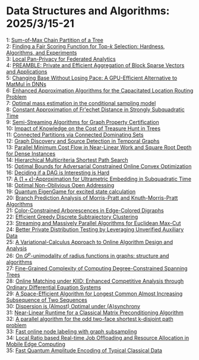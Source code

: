 # Data Structures and Algorithms: 2025/3/15-21  
1: [Sum-of-Max Chain Partition of a Tree](https://doi.org/10.48550/arXiv.2503.11526)  
2: [Finding a Fair Scoring Function for Top-$k$ Selection: Hardness,  Algorithms, and Experiments](https://doi.org/10.48550/arXiv.2503.11575)  
3: [Local Pan-Privacy for Federated Analytics](https://doi.org/10.48550/arXiv.2503.11850)  
4: [PREAMBLE: Private and Efficient Aggregation of Block Sparse Vectors and  Applications](https://doi.org/10.48550/arXiv.2503.11897)  
5: [Changing Base Without Losing Pace: A GPU-Efficient Alternative to MatMul  in DNNs](https://doi.org/10.48550/arXiv.2503.12211)  
6: [Enhanced Approximation Algorithms for the Capacitated Location Routing  Problem](https://doi.org/10.48550/arXiv.2503.12502)  
7: [Optimal mass estimation in the conditional sampling model](https://doi.org/10.48550/arXiv.2503.12518)  
8: [Constant Approximation of Fr\'echet Distance in Strongly Subquadratic  Time](https://doi.org/10.48550/arXiv.2503.12746)  
9: [Semi-Streaming Algorithms for Graph Property Certification](https://doi.org/10.48550/arXiv.2503.12996)  
10: [Impact of Knowledge on the Cost of Treasure Hunt in Trees](https://doi.org/10.48550/arXiv.2503.13100)  
11: [Connected Partitions via Connected Dominating Sets](https://doi.org/10.48550/arXiv.2503.13112)  
12: [Graph Discovery and Source Detection in Temporal Graphs](https://doi.org/10.48550/arXiv.2503.13567)  
13: [Parallel Minimum Cost Flow in Near-Linear Work and Square Root Depth for  Dense Instances](https://doi.org/10.48550/arXiv.2503.13274)  
14: [Hierarchical Multicriteria Shortest Path Search](https://doi.org/10.48550/arXiv.2503.13314)  
15: [Optimal Bounds for Adversarial Constrained Online Convex Optimization](https://doi.org/10.48550/arXiv.2503.13366)  
16: [Deciding if a DAG is Interesting is Hard](https://doi.org/10.48550/arXiv.2503.13398)  
17: [A $(1+\epsilon)$-Approximation for Ultrametric Embedding in Subquadratic  Time](https://doi.org/10.48550/arXiv.2503.13409)  
18: [Optimal Non-Oblivious Open Addressing](https://doi.org/10.48550/arXiv.2503.13628)  
19: [Quantum EigenGame for excited state calculation](https://doi.org/10.48550/arXiv.2503.13644)  
20: [Branch Prediction Analysis of Morris-Pratt and Knuth-Morris-Pratt  Algorithms](https://doi.org/10.48550/arXiv.2503.13694)  
21: [Color-Constrained Arborescences in Edge-Colored Digraphs](https://doi.org/10.48550/arXiv.2503.13984)  
22: [Efficient Greedy Discrete Subtrajectory Clustering](https://doi.org/10.48550/arXiv.2503.14115)  
23: [Streaming and Massively Parallel Algorithms for Euclidean Max-Cut](https://doi.org/10.48550/arXiv.2503.14362)  
24: [Better Private Distribution Testing by Leveraging Unverified Auxiliary  Data](https://doi.org/10.48550/arXiv.2503.14709)  
25: [A Variational-Calculus Approach to Online Algorithm Design and Analysis](https://doi.org/10.48550/arXiv.2503.14820)  
26: [On $G^p$-unimodality of radius functions in graphs: structure and  algorithms](https://doi.org/10.48550/arXiv.2503.15011)  
27: [Fine-Grained Complexity of Computing Degree-Constrained Spanning Trees](https://doi.org/10.48550/arXiv.2503.15226)  
28: [Online Matching under KIID: Enhanced Competitive Analysis through  Ordinary Differential Equation Systems](https://doi.org/10.48550/arXiv.2503.15399)  
29: [A Space-Efficient Algorithm for Longest Common Almost Increasing  Subsequence of Two Sequences](https://doi.org/10.48550/arXiv.2503.15442)  
30: [Dispersion is (Almost) Optimal under (A)synchrony](https://doi.org/10.48550/arXiv.2503.16216)  
31: [Near-Linear Runtime for a Classical Matrix Preconditioning Algorithm](https://doi.org/10.48550/arXiv.2503.16312)  
32: [A parallel algorithm for the odd two-face shortest k-disjoint path  problem](https://doi.org/10.48550/arXiv.2503.16336)  
33: [Fast online node labeling with graph subsampling](https://doi.org/10.48550/arXiv.2503.16755)  
34: [Local Ratio based Real-time Job Offloading and Resource Allocation in  Mobile Edge Computing](https://doi.org/10.48550/arXiv.2503.16794)  
35: [Fast Quantum Amplitude Encoding of Typical Classical Data](https://doi.org/10.48550/arXiv.2503.17113)  